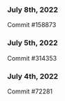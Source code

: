 ### July 8th, 2022

Commit #158873

### July 5th, 2022

Commit #314353


### July 4th, 2022

Commit #72281
